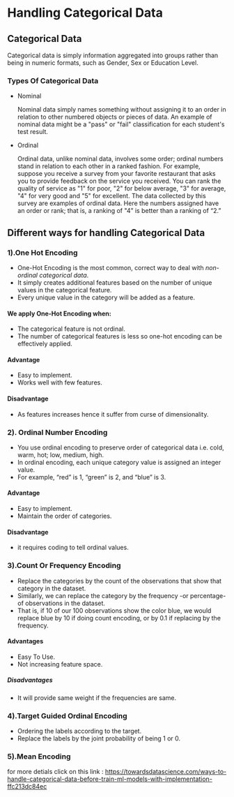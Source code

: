 # Handling Categorical Data 

## Categorical Data
Categorical data is simply information aggregated into groups rather than being in numeric formats, such as Gender, Sex or Education Level. 


### Types Of Categorical Data
* Nominal

  Nominal data simply names something without assigning it to an order in relation to other numbered objects or pieces of data. An example of nominal data might be   a "pass" or "fail" classification for each student's test result.

* Ordinal

  Ordinal data, unlike nominal data, involves some order; ordinal numbers stand in relation to each other in a ranked fashion. For example, suppose you receive a   survey from your favorite restaurant that asks you to provide feedback on the service you received. You can rank the quality of service as "1" for poor, "2" for   below average, "3" for average, "4" for very good and "5" for excellent. The data collected by this survey are examples of ordinal data. Here the numbers           assigned have an order or rank; that is, a ranking of "4” is better than a ranking of “2.”
  
  
## Different ways for handling Categorical Data

### 1).One Hot Encoding
* One-Hot Encoding is the most common, correct way to deal with *non-ordinal categorical data*. 
* It simply creates additional features based on the number of unique values in the categorical feature.
* Every unique value in the category will be added as a feature.

#### We apply One-Hot Encoding when:
* The categorical feature is not ordinal.
* The number of categorical features is less so one-hot encoding can be effectively applied.

#### Advantage
* Easy to implement.
* Works well with few features.

#### Disadvantage
* As features increases hence it suffer from curse of dimensionality.

### 2). Ordinal Number Encoding 
* You use ordinal encoding to preserve order of categorical data i.e. cold, warm, hot; low, medium, high.
* In ordinal encoding, each unique category value is assigned an integer value.
* For example, “red” is 1, “green” is 2, and “blue” is 3.

#### Advantage
* Easy to implement.
* Maintain the order of categories.

#### Disadvantage
*  it requires coding to tell ordinal values.

### 3).Count Or Frequency Encoding
* Replace the categories by the count of the observations that show that category in the dataset. 
* Similarly, we can replace the category by the frequency -or percentage- of observations in the dataset. 
* That is, if 10 of our 100 observations show the color blue, we would replace blue by 10 if doing count encoding, or by 0.1 if replacing by the frequency.


#### Advantages
* Easy To Use.
* Not increasing feature space.

##### Disadvantages
* It will provide same weight if the frequencies are same.


### 4).Target Guided Ordinal Encoding
* Ordering the labels according to the target.
* Replace the labels by the joint probability of being 1 or 0.


### 5).Mean Encoding


for more detials click on this link : https://towardsdatascience.com/ways-to-handle-categorical-data-before-train-ml-models-with-implementation-ffc213dc84ec

